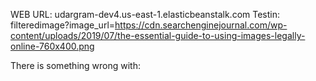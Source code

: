 WEB URL: udargram-dev4.us-east-1.elasticbeanstalk.com
Testin: filteredimage?image_url=https://cdn.searchenginejournal.com/wp-content/uploads/2019/07/the-essential-guide-to-using-images-legally-online-760x400.png

There is something wrong with: 